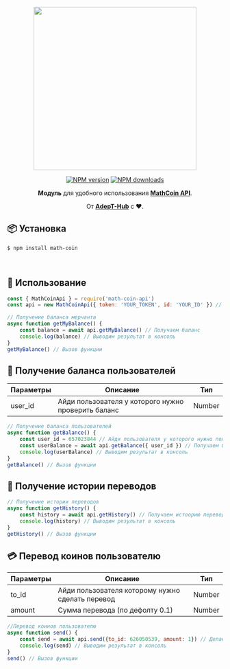 <p align=center>
<img width=380px src="https://sun4-2.userapi.com/impg/o3APjcKpg-PXb_Oz4cwx19g8AJf9rc4yAfYteQ/jx7a7gU6pMI.jpg?size=604x363&quality=96&sign=40f11d2b84e374a5558155c79386e883&type=album"></img>
</p>
<p align=center>
<a href="https://www.npmjs.com/package/math-coin-api"><img src="https://img.shields.io/npm/v/math-coin-api.svg?style=flat-square" alt="NPM version"></a>
<a href="https://www.npmjs.com/package/math-coin-api"><img src="https://img.shields.io/npm/dt/math-coin-api.svg?style=flat-square" alt="NPM downloads"></a></p>
<div align="center">

**Модуль** для удобного использования **[MathCoin API](https://vk.com/@math_coin_game-dokumentaciya-api)**.
  
От **[AdepT-Hub](https://adept-hub.ru)** с  ❤.

</div>



## 📦 Установка

```sh
$ npm install math-coin
```
<br>

## 🚀 Использование

```js
const { MathCoinApi } = require('math-coin-api')
const api = new MathCoinApi({ token: 'YOUR_TOKEN', id: 'YOUR_ID' }) // Ваш токен и айди

// Получение баланса мерчанта
async function getMyBalance() {
    const balance = await api.getMyBalance() // Получаем баланс
    console.log(balance) // Выводим результат в консоль
}
getMyBalance() // Вызов функции
```

## 💸 Получение баланса пользователей

|Параметры|Описание|Тип|
|-|-|-|
|user_id|Айди пользователя у которого нужно проверить баланс|Number|

```js
// Получение баланса пользователей
async function getBalance() {
    const user_id = 657023844 // Айди пользователя у которого нужно получить баланс
    const userBalance = await api.getBalance({ user_id }) // Получаем балансы пользователей
    console.log(userBalance) // Выводим результат в консоль
}
getBalance() // Вызов функции
```

## 📄 Получение истории переводов

```js
// Получение истории переводов
async function getHistory() {
    const history = await api.getHistory() // Получаем истоорию переводов
    console.log(history) // Выводим результат в консоль
}
getHistory() // Вызов функции
```
## 💳 Перевод коинов пользователю

|Параметры|Описание|Тип|
|-|-|-|
|to_id|Айди пользователя которому нужно сделать перевод|Number|
|amount|Сумма перевода (по дефолту 0.1)|Number|

```js
//Перевод коинов пользователю
async function send() {
    const send = await api.send({to_id: 626050539, amount: 1}) // Делаем перевод 1 коин
    console.log(send) // Выводим результат в консоль
}
send() // Вызов функции
```
